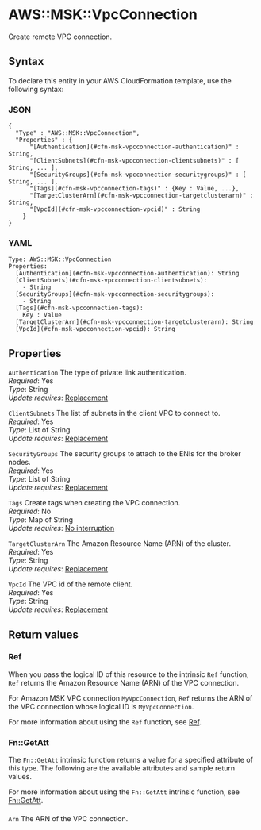 # AWS::MSK::VpcConnection<a name="aws-resource-msk-vpcconnection"></a>

Create remote VPC connection\.

## Syntax<a name="aws-resource-msk-vpcconnection-syntax"></a>

To declare this entity in your AWS CloudFormation template, use the following syntax:

### JSON<a name="aws-resource-msk-vpcconnection-syntax.json"></a>

```
{
  "Type" : "AWS::MSK::VpcConnection",
  "Properties" : {
      "[Authentication](#cfn-msk-vpcconnection-authentication)" : String,
      "[ClientSubnets](#cfn-msk-vpcconnection-clientsubnets)" : [ String, ... ],
      "[SecurityGroups](#cfn-msk-vpcconnection-securitygroups)" : [ String, ... ],
      "[Tags](#cfn-msk-vpcconnection-tags)" : {Key : Value, ...},
      "[TargetClusterArn](#cfn-msk-vpcconnection-targetclusterarn)" : String,
      "[VpcId](#cfn-msk-vpcconnection-vpcid)" : String
    }
}
```

### YAML<a name="aws-resource-msk-vpcconnection-syntax.yaml"></a>

```
Type: AWS::MSK::VpcConnection
Properties: 
  [Authentication](#cfn-msk-vpcconnection-authentication): String
  [ClientSubnets](#cfn-msk-vpcconnection-clientsubnets): 
    - String
  [SecurityGroups](#cfn-msk-vpcconnection-securitygroups): 
    - String
  [Tags](#cfn-msk-vpcconnection-tags): 
    Key : Value
  [TargetClusterArn](#cfn-msk-vpcconnection-targetclusterarn): String
  [VpcId](#cfn-msk-vpcconnection-vpcid): String
```

## Properties<a name="aws-resource-msk-vpcconnection-properties"></a>

`Authentication`  <a name="cfn-msk-vpcconnection-authentication"></a>
The type of private link authentication\.  
*Required*: Yes  
*Type*: String  
*Update requires*: [Replacement](https://docs.aws.amazon.com/AWSCloudFormation/latest/UserGuide/using-cfn-updating-stacks-update-behaviors.html#update-replacement)

`ClientSubnets`  <a name="cfn-msk-vpcconnection-clientsubnets"></a>
The list of subnets in the client VPC to connect to\.  
*Required*: Yes  
*Type*: List of String  
*Update requires*: [Replacement](https://docs.aws.amazon.com/AWSCloudFormation/latest/UserGuide/using-cfn-updating-stacks-update-behaviors.html#update-replacement)

`SecurityGroups`  <a name="cfn-msk-vpcconnection-securitygroups"></a>
The security groups to attach to the ENIs for the broker nodes\.  
*Required*: Yes  
*Type*: List of String  
*Update requires*: [Replacement](https://docs.aws.amazon.com/AWSCloudFormation/latest/UserGuide/using-cfn-updating-stacks-update-behaviors.html#update-replacement)

`Tags`  <a name="cfn-msk-vpcconnection-tags"></a>
Create tags when creating the VPC connection\.  
*Required*: No  
*Type*: Map of String  
*Update requires*: [No interruption](https://docs.aws.amazon.com/AWSCloudFormation/latest/UserGuide/using-cfn-updating-stacks-update-behaviors.html#update-no-interrupt)

`TargetClusterArn`  <a name="cfn-msk-vpcconnection-targetclusterarn"></a>
The Amazon Resource Name \(ARN\) of the cluster\.  
*Required*: Yes  
*Type*: String  
*Update requires*: [Replacement](https://docs.aws.amazon.com/AWSCloudFormation/latest/UserGuide/using-cfn-updating-stacks-update-behaviors.html#update-replacement)

`VpcId`  <a name="cfn-msk-vpcconnection-vpcid"></a>
The VPC id of the remote client\.  
*Required*: Yes  
*Type*: String  
*Update requires*: [Replacement](https://docs.aws.amazon.com/AWSCloudFormation/latest/UserGuide/using-cfn-updating-stacks-update-behaviors.html#update-replacement)

## Return values<a name="aws-resource-msk-vpcconnection-return-values"></a>

### Ref<a name="aws-resource-msk-vpcconnection-return-values-ref"></a>

When you pass the logical ID of this resource to the intrinsic `Ref` function, `Ref` returns the Amazon Resource Name \(ARN\) of the VPC connection\.

For Amazon MSK VPC connection `MyVpcConnection`, `Ref` returns the ARN of the VPC connection whose logical ID is `MyVpcConnection`\.

For more information about using the `Ref` function, see [Ref](https://docs.aws.amazon.com/AWSCloudFormation/latest/UserGuide/intrinsic-function-reference-ref.html)\.

### Fn::GetAtt<a name="aws-resource-msk-vpcconnection-return-values-fn--getatt"></a>

The `Fn::GetAtt` intrinsic function returns a value for a specified attribute of this type\. The following are the available attributes and sample return values\.

For more information about using the `Fn::GetAtt` intrinsic function, see [Fn::GetAtt](https://docs.aws.amazon.com/AWSCloudFormation/latest/UserGuide/intrinsic-function-reference-getatt.html)\.

#### <a name="aws-resource-msk-vpcconnection-return-values-fn--getatt-fn--getatt"></a>

`Arn`  <a name="Arn-fn::getatt"></a>
The ARN of the VPC connection\.